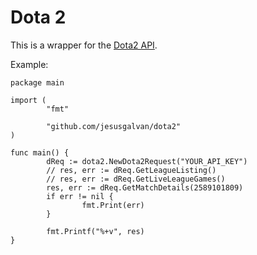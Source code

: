 # Dota 2

This is a wrapper for the  [Dota2 API](https://wiki.teamfortress.com/wiki/WebAPI#Dota_2).

Example:

```golang
package main

import (
        "fmt"

        "github.com/jesusgalvan/dota2"
)

func main() {
        dReq := dota2.NewDota2Request("YOUR_API_KEY")
        // res, err := dReq.GetLeagueListing()
        // res, err := dReq.GetLiveLeagueGames()
        res, err := dReq.GetMatchDetails(2589101809)
        if err != nil {
                fmt.Print(err)
        }

        fmt.Printf("%+v", res)
}
```
